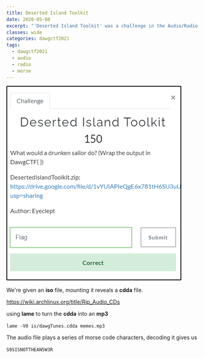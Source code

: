 ```yaml
---
title: Deserted Island Toolkit
date: 2020-05-08
excerpt: "'Deserted Island Toolkit' was a challenge in the Audio/Radio category of DawgCTF 2021"
classes: wide
categories: dawgctf2021
tags:
  - dawgctf2021
  - audio
  - radio
  - morse
---
```



![img](/assets/images/ctf/dawgctf2021-desertedislandtoolkit/0.png)

We're given an **iso** file, mounting it reveals a **cdda** file.

https://wiki.archlinux.org/title/Rip_Audio_CDs

using **lame** to turn the **cdda** into an **mp3**

`lame -V0 is/dawgTunes.cdda memes.mp3`

The audio file plays a series of morse code characters, decoding it gives us

`S0SISNOTTHEAN5W3R`
